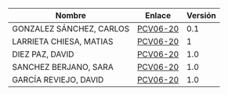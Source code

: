 | Nombre | Enlace | Versión |
|--------|--------|---------|
|GONZALEZ SÁNCHEZ, CARLOS | [PCV06-20](https://github.com/carlosgs-iesgoya/UML) | 0.1 |
|LARRIETA CHIESA, MATIAS  | [PCV06-20](https://github.com/MatChiesa/UML-PCV06-20)| 1 |
|DIEZ PAZ, DAVID | [PCV06-20](https://github.com/david10paz/PCV06-20----David-Diez) | 1.0 |
|SANCHEZ BERJANO, SARA| [PCV06-20](https://github.com/sarosilla/DiagramaSecuencia.git) |1.0|
|GARCÍA REVIEJO, DAVID | [PCV06-20](https://github.com/David0304/DiagramaDeSecuencia) | 1.0 |